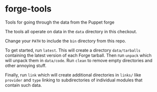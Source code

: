 # forge-tools

Tools for going through the data from the Puppet forge

The tools all operate on data in the `data` directory in this checkout.

Change your `PATH` to include the `bin` directory from this repo.

To get started, run `latest`. This will create a directory `data/tarballs`
containing the latest version of each Forge tarball. Then run `unpack`
which will unpack them in `data/code`. Run `clean` to remove empty
directories and other annoying stuff.

Finally, run `link` which will create additional directories in `links/`
like `provider` and `type` linking to subdirectories of individual modules
that contain such data.
